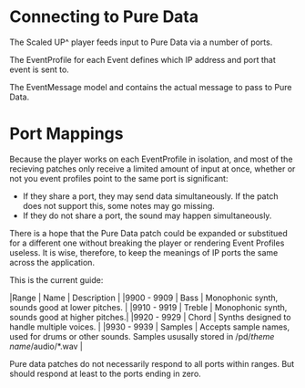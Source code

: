 # Connecting to Pure Data

The Scaled UP^ player feeds input to Pure Data via a number of ports. 

The EventProfile for each Event defines which IP address and port that event is sent to.

The EventMessage model and contains the actual message to pass to Pure Data.

# Port Mappings 

Because the player works on each EventProfile in isolation, and most of the recieving patches only receive a limited amount of input at once, whether or not you event profiles point to the same port is significant: 

* If they share a port, they may send data simultaneously. If the patch does not support this, some notes may go missing.
* If they do not share a port, the sound may happen simultaneously.

There is a hope that the Pure Data patch could be expanded or substitued for a different one without breaking the player or rendering Event Profiles useless. It is wise, therefore, to keep the meanings of IP ports the same across the application. 

This is the current guide:

|Range       | Name         | Description                                     |
|9900 - 9909 | Bass         | Monophonic synth, sounds good at lower pitches. | 
|9910 - 9919 | Treble       | Monophonic synth, sounds good at higher pitches.|
|9920 - 9929 | Chord        | Synths designed to handle multiple voices.      |
|9930 - 9939 | Samples      | Accepts sample names, used for drums or other sounds. Samples ususally stored in /pd/*theme name*/audio/*.wav |

Pure data patches do not necessarily respond to all ports within ranges. But should respond at least to the ports ending in zero.
